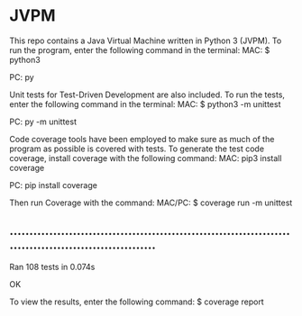 # JVPM

This repo contains a Java Virtual Machine written in Python 3 (JVPM). To run the
program, enter the following command in the terminal:
MAC:
$ python3 

PC:
py 

Unit tests for Test-Driven Development are also included. To run the tests,
enter the following command in the terminal:
MAC:
$ python3 -m unittest

PC:
py -m unittest

Code coverage tools have been employed to make sure as much of the program as 
possible is covered with tests. To generate the test code coverage, install 
coverage with the following command:
MAC:
pip3 install coverage

PC:
pip install coverage

Then run Coverage with the command:
MAC/PC:
$ coverage run -m unittest

............................................................................................................
----------------------------------------------------------------------
Ran 108 tests in 0.074s

OK

To view the results, enter the following command:
$ coverage report
